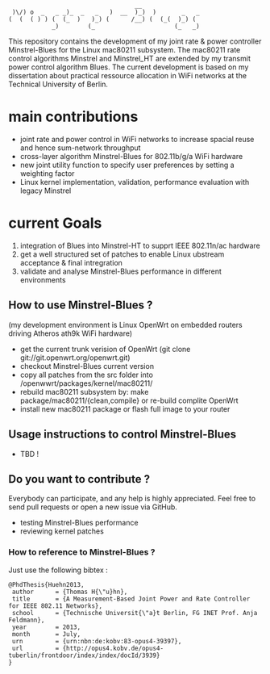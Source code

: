 ```
                                   __                 
 )\/) o  _   _ _)_  _   _   )  __  )_)  )       _   _ 
(  (  ( ) ) (  (_  )   )_) (      /__) (  (_(  )_) (  
            _)        (_                      (_   _) 
```

This repository contains the development of my joint rate &amp; power controller Minstrel-Blues 
for the Linux mac80211 subsystem. The mac80211 rate control algorithms Minstrel and Minstrel_HT are 
extended by my transmit power control algorithm Blues. The current development is based on my dissertation 
about practical ressource allocation in WiFi networks at the Technical University of Berlin.

# main contributions
- joint rate and power control in WiFi networks to increase spacial reuse and hence sum-network throughput
- cross-layer algorithm Minstrel-Blues for 802.11b/g/a WiFi hardware
- new joint utility function to specify user preferences by setting a weighting factor
- Linux kernel implementation, validation, performance evaluation with legacy Minstrel

# current Goals
1. integration of Blues into Minstrel-HT to supprt IEEE 802.11n/ac hardware
2. get a well structured set of patches to enable Linux ubstream acceptance & final intregration
3. validate and analyse Minstrel-Blues performance in different environments

## How to use Minstrel-Blues ?
(my development environment is Linux OpenWrt on embedded routers driving Atheros ath9k WiFi hardware)
- get the current trunk verision of OpenWrt (git clone git://git.openwrt.org/openwrt.git)
- checkout Minstrel-Blues current version
- copy all patches from the src folder into /openwwrt/packages/kernel/mac80211/
- rebuild mac80211 subsystem by: make package/mac80211/{clean,compile} or re-build complite OpenWrt
- install new mac80211 package or flash full image to your router

## Usage instructions to control Minstrel-Blues
- TBD !

## Do you want to contribute ?
Everybody can participate, and any help is highly appreciated.
Feel free to send pull requests or open a new issue via GitHub.
- testing Minstrel-Blues performance
- reviewing kernel patches




### How to reference to  Minstrel-Blues ?
Just use the following bibtex :
```
@PhdThesis{Huehn2013,
 author      = {Thomas H{\"u}hn},
 title       = {A Measurement-Based Joint Power and Rate Controller for IEEE 802.11 Networks},
 school      = {Technische Universit{\"a}t Berlin, FG INET Prof. Anja Feldmann},
 year        = 2013,
 month       = July,
 urn         = {urn:nbn:de:kobv:83-opus4-39397},
 url         = {http://opus4.kobv.de/opus4-tuberlin/frontdoor/index/index/docId/3939}
}
```
